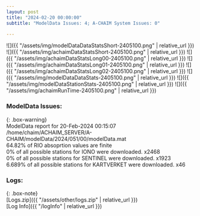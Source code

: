```yaml
---
layout: post
title: "2024-02-20 00:00:00"
subtitle: "ModelData Issues: 4; A-CHAIM System Issues: 0"

---
```


![]({{ "/assets/img/modelDataDataStatsShort-2405100.png" | relative_url }})
![]({{ "/assets/img/achaimDataStatsShort-2405100.png" | relative_url }})
![]({{ "/assets/img/achaimDataStatsLong00-2405100.png" | relative_url }})
![]({{ "/assets/img/achaimDataStatsLong01-2405100.png" | relative_url }})
![]({{ "/assets/img/achaimDataStatsLong02-2405100.png" | relative_url }})
![]({{ "/assets/img/modelDataDataStats-2405100.png" | relative_url }})
![]({{ "/assets/img/modelDataStationStats-2405100.png" | relative_url }})
![]({{ "/assets/img/achaimRunTime-2405100.png" | relative_url }})


### ModelData Issues:  
  
{: .box-warning}  
 ModelData report for 20-Feb-2024 00:15:07   
 /home/chaim/ACHAIM_SERVER/A-CHAIM/modelData/2024/051/00/modelData.mat   
 64.82% of RIO absoprtion values are finite   
 0% of all possible stations for IONO were downloaded. x2468   
 0% of all possible stations for SENTINEL were downloaded. x1923   
 6.689% of all possible stations for KARTVERKET were downloaded. x46   
  


### Logs:  
  
{: .box-note}  
[Logs.zip]({{ "/assets/other/logs.zip" | relative_url }})  
[Log Info]({{ "/logInfo" | relative_url }})  
